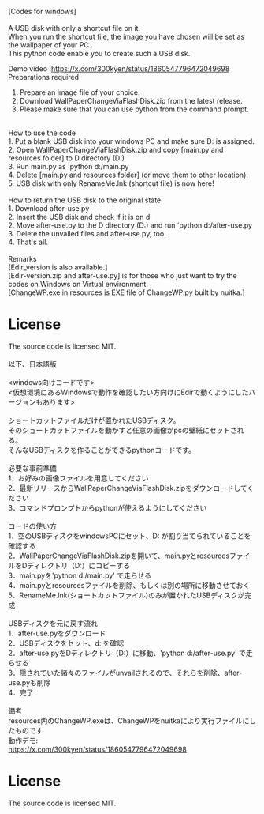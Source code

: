 [Codes for windows]<br>
<br>
A USB disk with only a shortcut file on it.<br>
When you run the shortcut file, the image you have chosen will be set as the wallpaper of your PC.<br>
This python code enable you to create such a USB disk.<br>

Demo video :https://x.com/300kyen/status/1860547796472049698
<br>
Preparations required<br>
1. Prepare an image file of your choice.<br>
2. Download WallPaperChangeViaFlashDisk.zip from the latest release.<br>
3. Please make sure that you can use python from the command prompt.<br>
<br>
How to use the code<br>
1. Put a blank USB disk into your windows PC and make sure D: is assigned.<br>
2. Open WallPaperChangeViaFlashDisk.zip and copy [main.py and resources folder] to D directory (D:)<br>
3. Run main.py as 'python d:/main.py<br>
4. Delete [main.py and resources folder] 
(or move them to other location).<br>
5. USB disk with only RenameMe.lnk (shortcut file) is now here!<br>
<br>
How to return the USB disk to the original state<br>
1. Download after-use.py<br>
2. Insert the USB disk and check if it is on d:<br>
2. Move after-use.py to the D directory (D:) and run 'python d:/after-use.py<br>
3. Delete the unvailed files and after-use.py, too.<br>
4. That's all.<br>
<br>
Remarks<br>
[Edir_version is also available.]<br>
[Edir-version.zip and after-use.py] is for those who just want to try the codes on Windows on Virtual environment.<br>
[ChangeWP.exe in resources is EXE file of ChangeWP.py built by nuitka.]<br>

# License
The source code is licensed MIT.<br>
<br>
以下、日本語版<br>
<br>
<windows向けコードです><br>
<仮想環境にあるWindowsで動作を確認したい方向けにEdirで動くようにしたバージョンもあります><br>
<br>
ショートカットファイルだけが置かれたUSBディスク。<br>
そのショートカットファイルを動かすと任意の画像がpcの壁紙にセットされる。<br>
そんなUSBディスクを作ることができるpythonコードです。<br>
<br>
必要な事前準備<br>
1．お好みの画像ファイルを用意してください<br>
2．最新リリースからWallPaperChangeViaFlashDisk.zipをダウンロードしてください<br>
3．コマンドプロンプトからpythonが使えるようにしてください<br>
<br>
コードの使い方<br>
1．空のUSBディスクをwindowsPCにセット、D: が割り当てられていることを確認する<br>
2．WallPaperChangeViaFlashDisk.zipを開いて、main.pyとresourcesファイルをDディレクトリ（D:）にコピーする<br>
3．main.pyを'python d:/main.py' で走らせる<br>
4．main.pyとresourcesファイルを削除、もしくは別の場所に移動させておく<br>
5．RenameMe.lnk(ショートカットファイル)のみが置かれたUSBディスクが完成<br>
<br>
USBディスクを元に戻す流れ<br>
1．after-use.pyをダウンロード<br>
2．USBディスクをセット、d: を確認<br>
2．after-use.pyをDディレクトリ（D:）に移動、'python d:/after-use.py' で走らせる<br>
3．隠されていた諸々のファイルがunvailされるので、それらを削除、after-use.pyも削除<br>
4．完了<br>
<br>
備考<br>
resources内のChangeWP.exeは、ChangeWPをnuitkaにより実行ファイルにしたものです<br>
動作デモ:<br>
https://x.com/300kyen/status/1860547796472049698

# License
The source code is licensed MIT.
